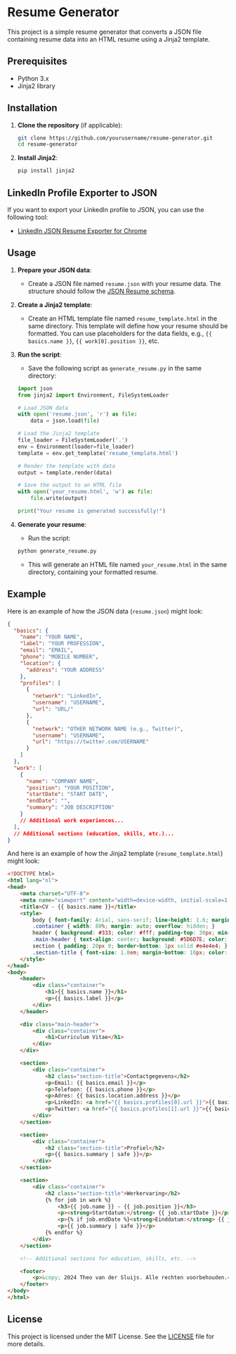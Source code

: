 # Resume Generator

This project is a simple resume generator that converts a JSON file containing resume data into an HTML resume using a Jinja2 template.

## Prerequisites

- Python 3.x
- Jinja2 library

## Installation

1. **Clone the repository** (if applicable):
    ```sh
    git clone https://github.com/yourusername/resume-generator.git
    cd resume-generator
    ```

2. **Install Jinja2**:
    ```sh
    pip install jinja2
    ```

## LinkedIn Profile Exporter to JSON
If you want to export your LinkedIn profile to JSON, you can use the following tool:
- [LinkedIn JSON Resume Exporter for Chrome](https://chromewebstore.google.com/detail/json-resume-exporter/caobgmmcpklomkcckaenhjlokpmfbdec)

## Usage

1. **Prepare your JSON data**:
    - Create a JSON file named `resume.json` with your resume data. The structure should follow the [JSON Resume schema](https://jsonresume.org/schema/).

2. **Create a Jinja2 template**:
    - Create an HTML template file named `resume_template.html` in the same directory. This template will define how your resume should be formatted. You can use placeholders for the data fields, e.g., `{{ basics.name }}`, `{{ work[0].position }}`, etc.

3. **Run the script**:
    - Save the following script as `generate_resume.py` in the same directory:

    ```python
    import json
    from jinja2 import Environment, FileSystemLoader

    # Load JSON data
    with open('resume.json', 'r') as file:
        data = json.load(file)

    # Load the Jinja2 template
    file_loader = FileSystemLoader('.')
    env = Environment(loader=file_loader)
    template = env.get_template('resume_template.html')

    # Render the template with data
    output = template.render(data)

    # Save the output to an HTML file
    with open('your_resume.html', 'w') as file:
        file.write(output)

    print("Your resume is generated successfully!")
    ```

4. **Generate your resume**:
    - Run the script:
    ```sh
    python generate_resume.py
    ```

    - This will generate an HTML file named `your_resume.html` in the same directory, containing your formatted resume.

## Example

Here is an example of how the JSON data (`resume.json`) might look:

```json
{
  "basics": {
    "name": "YOUR NAME",
    "label": "YOUR PROFESSION",
    "email": "EMAIL",
    "phone": "MOBILE NUMBER",
    "location": {
      "address": "YOUR ADDRESS"
    },
    "profiles": [
      {
        "network": "LinkedIn",
        "username": "USERNAME",
        "url": "URL/"
      },
      {
        "network": "OTHER NETWORK NAME (e.g., Twitter)",
        "username": "USERNAME",
        "url": "https://twitter.com/USERNAME"
      }
    ]
  },
  "work": [
    {
      "name": "COMPANY NAME",
      "position": "YOUR POSITION",
      "startDate": "START DATE",
      "endDate": "",
      "summary": "JOB DESCRIPTION"
    }
    // Additional work experiences...
  ],
  // Additional sections (education, skills, etc.)...
}
```

And here is an example of how the Jinja2 template (`resume_template.html`) might look:

```html
<!DOCTYPE html>
<html lang="nl">
<head>
    <meta charset="UTF-8">
    <meta name="viewport" content="width=device-width, initial-scale=1.0">
    <title>CV - {{ basics.name }}</title>
    <style>
        body { font-family: Arial, sans-serif; line-height: 1.6; margin: 0; padding: 0; }
        .container { width: 80%; margin: auto; overflow: hidden; }
        header { background: #333; color: #fff; padding-top: 30px; min-height: 70px; border-bottom: #77A6F7 3px solid; }
        .main-header { text-align: center; background: #5D6D7E; color: #fff; padding: 30px 0; }
        section { padding: 20px 0; border-bottom: 1px solid #e4e4e4; }
        .section-title { font-size: 1.8em; margin-bottom: 10px; color: #333; }
    </style>
</head>
<body>
    <header>
        <div class="container">
            <h1>{{ basics.name }}</h1>
            <p>{{ basics.label }}</p>
        </div>
    </header>

    <div class="main-header">
        <div class="container">
            <h1>Curriculum Vitae</h1>
        </div>
    </div>

    <section>
        <div class="container">
            <h2 class="section-title">Contactgegevens</h2>
            <p>Email: {{ basics.email }}</p>
            <p>Telefoon: {{ basics.phone }}</p>
            <p>Adres: {{ basics.location.address }}</p>
            <p>LinkedIn: <a href="{{ basics.profiles[0].url }}">{{ basics.profiles[0].username }}</a></p>
            <p>Twitter: <a href="{{ basics.profiles[1].url }}">{{ basics.profiles[1].username }}</a></p>
        </div>
    </section>

    <section>
        <div class="container">
            <h2 class="section-title">Profiel</h2>
            <p>{{ basics.summary | safe }}</p>
        </div>
    </section>

    <section>
        <div class="container">
            <h2 class="section-title">Werkervaring</h2>
            {% for job in work %}
                <h3>{{ job.name }} - {{ job.position }}</h3>
                <p><strong>Startdatum:</strong> {{ job.startDate }}</p>
                <p>{% if job.endDate %}<strong>Einddatum:</strong> {{ job.endDate }}{% endif %}</p>
                <p>{{ job.summary | safe }}</p>
            {% endfor %}
        </div>
    </section>

    <!-- Additional sections for education, skills, etc. -->

    <footer>
        <p>&copy; 2024 Theo van der Sluijs. Alle rechten voorbehouden.</p>
    </footer>
</body>
</html>
```

## License

This project is licensed under the MIT License. See the [LICENSE](LICENSE) file for more details.
